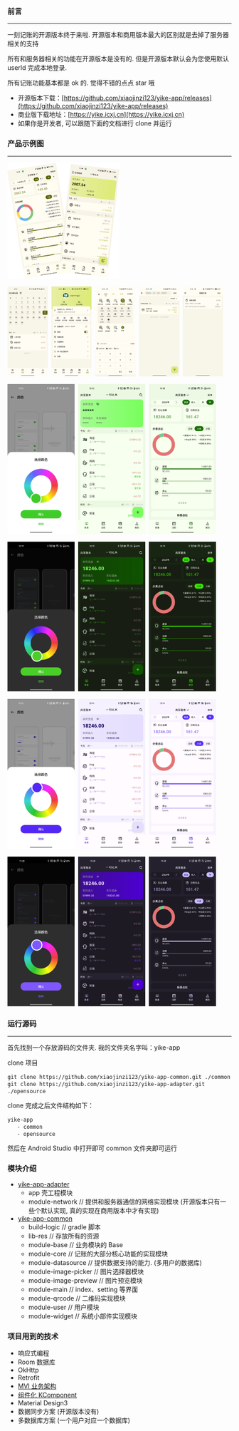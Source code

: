 ### 前言

---

一刻记账的开源版本终于来啦. 开源版本和商用版本最大的区别就是去掉了服务器相关的支持

所有和服务器相关的功能在开源版本是没有的. 但是开源版本默认会为您使用默认 userId 完成本地登录. 

所有记账功能基本都是 ok 的. 觉得不错的点点 star 哦

- 开源版本下载：[https://github.com/xiaojinzi123/yike-app/releases](https://github.com/xiaojinzi123/yike-app/releases)
- 商业版下载地址：[https://yike.icxj.cn](https://yike.icxj.cn)
- 如果你是开发者, 可以跟随下面的文档进行 clone 并运行

### 产品示例图

---

<img src="./images/appDesc.png" width=50% />

<img src="./images/calendar.jpeg" width=18% />&nbsp;&nbsp;<img src="./images/my.jpeg" width=18% />&nbsp;&nbsp;<img src="./images/billCrud.jpeg" width=18% />&nbsp;&nbsp;<img src="./images/search.jpeg" width=18% />&nbsp;&nbsp;<img src="./images/billCycle.jpg" width=18% />

<img src="./images/skin2-1.jpeg"  width=30%/>&nbsp;&nbsp;<img src="./images/skin2-2.jpeg"  width=30%/>&nbsp;&nbsp;<img src="./images/skin2-3.jpeg"  width=30%/>

<img src="./images/skin2-4.jpeg"  width=30%/>&nbsp;&nbsp;<img src="./images/skin2-5.jpeg"  width=30%/>&nbsp;&nbsp;<img src="./images/skin2-6.jpeg"  width=30%/>

<img src="./images/skin1-1.jpeg"  width=30%/>&nbsp;&nbsp;<img src="./images/skin1-2.jpeg"  width=30%/>&nbsp;&nbsp;<img src="./images/skin1-3.jpeg"  width=30%/>

<img src="./images/skin1-4.jpeg"  width=30%/>&nbsp;&nbsp;<img src="./images/skin1-5.jpeg"  width=30%/>&nbsp;&nbsp;<img src="./images/skin1-6.jpeg"  width=30%/>

### 运行源码

---

首先找到一个存放源码的文件夹. 我的文件夹名字叫：yike-app

clone 项目

```Text
git clone https://github.com/xiaojinzi123/yike-app-common.git ./common
git clone https://github.com/xiaojinzi123/yike-app-adapter.git ./opensource
```

clone 完成之后文件结构如下：

```Text
yike-app
   - common
   - opensource
```

然后在 Android Studio 中打开即可 common 文件夹即可运行

### 模块介绍

- [yike-app-adapter](https://github.com/xiaojinzi123/yike-app-adapter.git)
  - app 壳工程模块
  - module-network // 提供和服务器通信的网络实现模块 (开源版本只有一些个默认实现, 真的实现在商用版本中才有实现)
- [yike-app-common](https://github.com/xiaojinzi123/yike-app-common)
  - build-logic // gradle 脚本
  - lib-res // 存放所有的资源
  - module-base // 业务模块的 Base
  - module-core // 记账的大部分核心功能的实现模块
  - module-datasource // 提供数据支持的能力. (多用户的数据库)
  - module-image-picker // 图片选择器模块
  - module-image-preview // 图片预览模块
  - module-main // index、setting 等界面
  - module-qrcode // 二维码实现模块
  - module-user // 用户模块
  - module-widget // 系统小部件实现模块

### 项目用到的技术

- 响应式编程
- Room 数据库
- OkHttp
- Retrofit
- [MVI 业务架构](https://github.com/xiaojinzi123/AndroidReactive)
- [组件化 KComponent](https://github.com/xiaojinzi123/KComponent)
- Material Design3
- 数据同步方案 (开源版本没有)
- 多数据库方案 (一个用户对应一个数据库)
